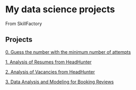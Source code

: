 # My data science projects

From SkillFactory

## Projects

[0. Guess the number with the minimum number of attempts](https://github.com/nikbeznosikov/data_science/tree/main/project_0)

[1. Analysis of Resumes from HeadHunter](https://github.com/nikbeznosikov/data_science/tree/main/project_1)

[2. Analysis of Vacancies from HeadHunter](https://github.com/nikbeznosikov/data_science/tree/main/project_2)

[3. Data Analysis and Modeling for Booking Reviews](https://github.com/nikbeznosikov/data_science/tree/main/project_3)
